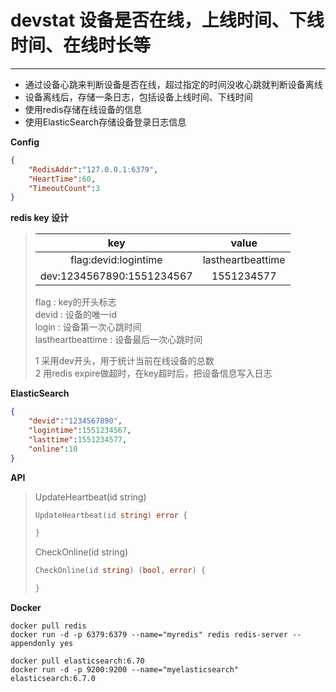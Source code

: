 # devstat 设备是否在线，上线时间、下线时间、在线时长等
***
* 通过设备心跳来判断设备是否在线，超过指定的时间没收心跳就判断设备离线
* 设备离线后，存储一条日志，包括设备上线时间、下线时间
* 使用redis存储在线设备的信息
* 使用ElasticSearch存储设备登录日志信息

**Config**
```json
{
    "RedisAddr":"127.0.0.1:6379",
    "HeartTime":60,
    "TimeoutCount":3
}
```

**redis key 设计**
>
> | key | value |
> |:--:|:--:|
> |flag:devid:logintime | lastheartbeattime |
> | dev:1234567890:1551234567| 1551234577 |
>  
> flag : key的开头标志   
> devid : 设备的唯一id   
> login : 设备第一次心跳时间   
> lastheartbeattime : 设备最后一次心跳时间
>
> 1 采用dev开头，用于统计当前在线设备的总数   
> 2 用redis expire做超时，在key超时后，把设备信息写入日志

**ElasticSearch**  
```json
{
    "devid":"1234567890",
    "logintime":1551234567,
    "lasttime":1551234577,
    "online":10
}
```

**API**  
> UpdateHeartbeat(id string) 
> ```go
>UpdateHeartbeat(id string) error {
>
>}
>```
>
>CheckOnline(id string)
>```go
>CheckOnline(id string) (bool, error) {
>
>}
>````

**Docker**
```shell
docker pull redis
docker run -d -p 6379:6379 --name="myredis" redis redis-server --appendonly yes

docker pull elasticsearch:6.70
docker run -d -p 9200:9200 --name="myelasticsearch" elasticsearch:6.7.0
```
